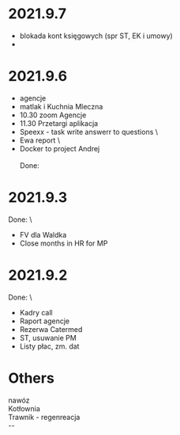 # 2021.9.7
- blokada kont księgowych (spr ST, EK i umowy)
- 

# 2021.9.6
- agencje 
- matlak i Kuchnia Mleczna
- 10.30 zoom Agencje
- 11.30 Przetargi aplikacja 
- Speexx - task  write answerr to questions \
- Ewa report \
- Docker to project Andrej \
</br>Done:

# 2021.9.3
Done: \
- FV dla Waldka
- Close months in HR for MP

# 2021.9.2
Done: \
- Kadry call 
- Raport agencje 
- Rezerwa Catermed 
- ST, usuwanie PM
- Listy płac, zm. dat


# Others
nawóz </br>
Kotłownia </br>
Trawnik - regenreacja </br>
--</br>
